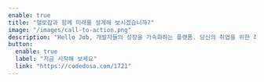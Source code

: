 ```yaml
---
enable: true
title: "헬로잡과 함께 미래를 설계해 보시겠습니까?"
image: "/images/call-to-action.png"
description: "Hello Job, 개발자들의 성장을 가속화하는 플랫폼. 당신의 취업을 위한 최적의 파트너입니다!"
button:
  enable: true
  label: "지금 시작해 보세요"
  link: "https://codedosa.com/1721"
---
```


